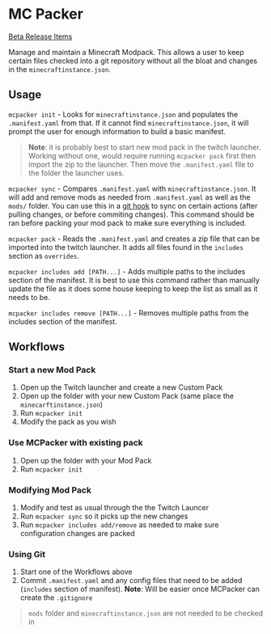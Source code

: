 # MC Packer

[Beta Release Items](https://github.com/dixonwille/mcpacker/projects/1)

Manage and maintain a Minecraft Modpack. This allows a user to keep certain files checked into a git repository without all the bloat and changes in the `minecraftinstance.json`.

## Usage

`mcpacker init` - Looks for `minecraftinstance.json` and populates the `.manifest.yaml` from that. If it cannot find `minecraftinstance.json`, it will prompt the user for enough information to build a basic manifest.

> **Note**: it is probably best to start new mod pack in the twitch launcher. Working without one, would require running `mcpacker pack` first then import the zip to the launcher. Then move the `.manifest.yaml` file to the folder the launcher uses.

`mcpacker sync` - Compares `.manifest.yaml` with `minecraftinstance.json`. It will add and remove mods as needed from `.manifest.yaml` as well as the `mods/` folder. You can use this in a [git hook](https://git-scm.com/docs/githooks) to sync on certain actions (after pulling changes, or before commiting changes). This command should be ran before packing your mod pack to make sure everything is included.

`mcpacker pack` - Reads the `.manifest.yaml` and creates a zip file that can be imported into the twitch launcher. It adds all files found in the `includes` section as `overrides`.

`mcpacker includes add [PATH...]` - Adds multiple paths to the includes section of the manifest. It is best to use this command rather than manually update the file as it does some house keeping to keep the list as small as it needs to be.

`mcpacker includes remove [PATH...]` - Removes multiple paths from the includes section of the manifest.

## Workflows

### Start a new Mod Pack

1. Open up the Twitch launcher and create a new Custom Pack
1. Open up the folder with your new Custom Pack (same place the `minecarftinstance.json`)
1. Run `mcpacker init`
1. Modify the pack as you wish

### Use MCPacker with existing pack

1. Open up the folder with your Mod Pack
1. Run `mcpacker init`

### Modifying Mod Pack

1. Modify and test as usual through the the Twitch Launcer
1. Run `mcpacker sync` so it picks up the new changes
1. Run `mcpacker includes add/remove` as needed to make sure configuration changes are packed

### Using Git

1. Start one of the Workflows above
1. Commit `.manifest.yaml` and any config files that need to be added (`includes` section of manifest). **Note**: Will be easier once MCPacker can create the `.gitignore`

> `mods` folder and `minecraftinstance.json` are not needed to be checked in